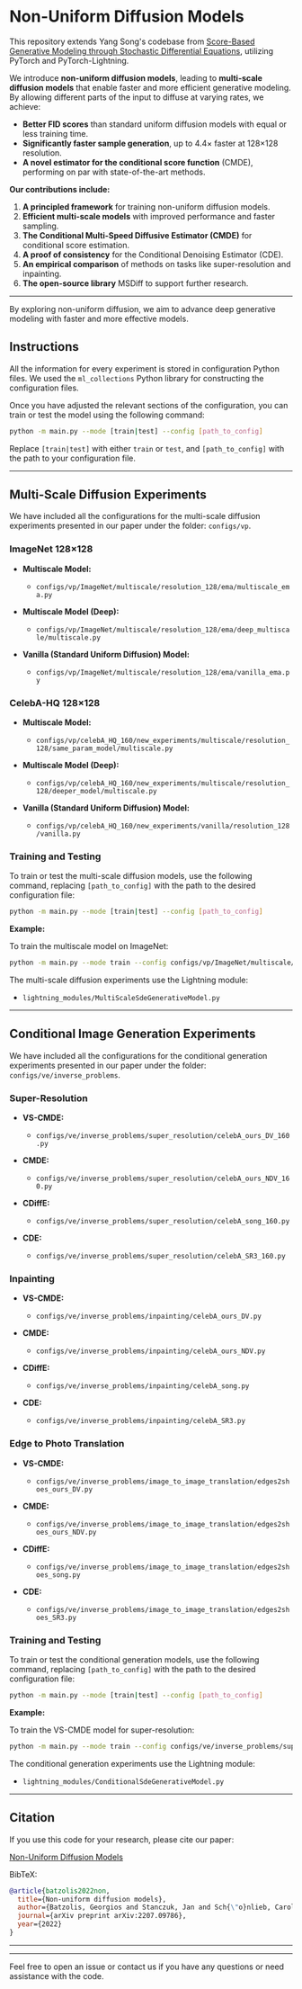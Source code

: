 # Non-Uniform Diffusion Models

This repository extends Yang Song's codebase from [Score-Based Generative Modeling through Stochastic Differential Equations](https://openreview.net/forum?id=PxTIG12RRHS), utilizing PyTorch and PyTorch-Lightning.

We introduce **non-uniform diffusion models**, leading to **multi-scale diffusion models** that enable faster and more efficient generative modeling. By allowing different parts of the input to diffuse at varying rates, we achieve:

- **Better FID scores** than standard uniform diffusion models with equal or less training time.
- **Significantly faster sample generation**, up to 4.4× faster at 128×128 resolution.
- **A novel estimator for the conditional score function** (CMDE), performing on par with state-of-the-art methods.

**Our contributions include:**

1. **A principled framework** for training non-uniform diffusion models.
2. **Efficient multi-scale models** with improved performance and faster sampling.
3. **The Conditional Multi-Speed Diffusive Estimator (CMDE)** for conditional score estimation.
4. **A proof of consistency** for the Conditional Denoising Estimator (CDE).
5. **An empirical comparison** of methods on tasks like super-resolution and inpainting.
6. **The open-source library** MSDiff to support further research.

---

By exploring non-uniform diffusion, we aim to advance deep generative modeling with faster and more effective models.

## Instructions

All the information for every experiment is stored in configuration Python files. We used the `ml_collections` Python library for constructing the configuration files.

Once you have adjusted the relevant sections of the configuration, you can train or test the model using the following command:

```bash
python -m main.py --mode [train|test] --config [path_to_config]
```

Replace `[train|test]` with either `train` or `test`, and `[path_to_config]` with the path to your configuration file.

---

## Multi-Scale Diffusion Experiments

We have included all the configurations for the multi-scale diffusion experiments presented in our paper under the folder: `configs/vp`.

### ImageNet 128×128

- **Multiscale Model:**

  - `configs/vp/ImageNet/multiscale/resolution_128/ema/multiscale_ema.py`

- **Multiscale Model (Deep):**

  - `configs/vp/ImageNet/multiscale/resolution_128/ema/deep_multiscale/multiscale.py`

- **Vanilla (Standard Uniform Diffusion) Model:**

  - `configs/vp/ImageNet/multiscale/resolution_128/ema/vanilla_ema.py`

### CelebA-HQ 128×128

- **Multiscale Model:**

  - `configs/vp/celebA_HQ_160/new_experiments/multiscale/resolution_128/same_param_model/multiscale.py`

- **Multiscale Model (Deep):**

  - `configs/vp/celebA_HQ_160/new_experiments/multiscale/resolution_128/deeper_model/multiscale.py`

- **Vanilla (Standard Uniform Diffusion) Model:**

  - `configs/vp/celebA_HQ_160/new_experiments/vanilla/resolution_128/vanilla.py`

### Training and Testing

To train or test the multi-scale diffusion models, use the following command, replacing `[path_to_config]` with the path to the desired configuration file:

```bash
python -m main.py --mode [train|test] --config [path_to_config]
```

**Example:**

To train the multiscale model on ImageNet:

```bash
python -m main.py --mode train --config configs/vp/ImageNet/multiscale/resolution_128/ema/multiscale_ema.py
```

The multi-scale diffusion experiments use the Lightning module:

- `lightning_modules/MultiScaleSdeGenerativeModel.py`

---

## Conditional Image Generation Experiments

We have included all the configurations for the conditional generation experiments presented in our paper under the folder: `configs/ve/inverse_problems`.

### Super-Resolution

- **VS-CMDE:**

  - `configs/ve/inverse_problems/super_resolution/celebA_ours_DV_160.py`

- **CMDE:**

  - `configs/ve/inverse_problems/super_resolution/celebA_ours_NDV_160.py`

- **CDiffE:**

  - `configs/ve/inverse_problems/super_resolution/celebA_song_160.py`

- **CDE:**

  - `configs/ve/inverse_problems/super_resolution/celebA_SR3_160.py`

### Inpainting

- **VS-CMDE:**

  - `configs/ve/inverse_problems/inpainting/celebA_ours_DV.py`

- **CMDE:**

  - `configs/ve/inverse_problems/inpainting/celebA_ours_NDV.py`

- **CDiffE:**

  - `configs/ve/inverse_problems/inpainting/celebA_song.py`

- **CDE:**

  - `configs/ve/inverse_problems/inpainting/celebA_SR3.py`

### Edge to Photo Translation

- **VS-CMDE:**

  - `configs/ve/inverse_problems/image_to_image_translation/edges2shoes_ours_DV.py`

- **CMDE:**

  - `configs/ve/inverse_problems/image_to_image_translation/edges2shoes_ours_NDV.py`

- **CDiffE:**

  - `configs/ve/inverse_problems/image_to_image_translation/edges2shoes_song.py`

- **CDE:**

  - `configs/ve/inverse_problems/image_to_image_translation/edges2shoes_SR3.py`

### Training and Testing

To train or test the conditional generation models, use the following command, replacing `[path_to_config]` with the path to the desired configuration file:

```bash
python -m main.py --mode [train|test] --config [path_to_config]
```

**Example:**

To train the VS-CMDE model for super-resolution:

```bash
python -m main.py --mode train --config configs/ve/inverse_problems/super_resolution/celebA_ours_DV_160.py
```

The conditional generation experiments use the Lightning module:

- `lightning_modules/ConditionalSdeGenerativeModel.py`

---

## Citation

If you use this code for your research, please cite our paper:

[Non-Uniform Diffusion Models](https://arxiv.org/pdf/2207.09786)

BibTeX:

```bibtex
@article{batzolis2022non,
  title={Non-uniform diffusion models},
  author={Batzolis, Georgios and Stanczuk, Jan and Sch{\"o}nlieb, Carola-Bibiane and Etmann, Christian},
  journal={arXiv preprint arXiv:2207.09786},
  year={2022}
}
```

---

---

Feel free to open an issue or contact us if you have any questions or need assistance with the code.
